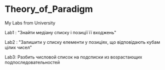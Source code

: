 # Theory_of_Paradigm
My Labs from University


Lab1  : 
"Знайти медіану списку і позиції її входжень"


Lab2  :
"Залишити у списку елементи у позиціях, що відповідають кубам цілих чисел"

Lab3:
Разбить числовой список на подсписки из возрастающих подпоследовательностей

